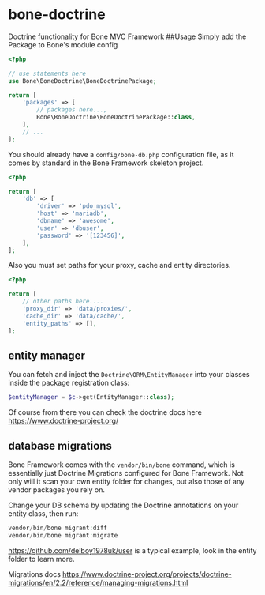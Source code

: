# bone-doctrine
Doctrine functionality for Bone MVC Framework
##Usage
Simply add the Package to Bone's module config
```php
<?php

// use statements here
use Bone\BoneDoctrine\BoneDoctrinePackage;

return [
    'packages' => [
        // packages here...,
        Bone\BoneDoctrine\BoneDoctrinePackage::class,
    ],
    // ...
];
```
You should already have a `config/bone-db.php` configuration file, as it comes by standard in the Bone Framework 
skeleton project. 
```php
<?php

return [
    'db' => [
        'driver' => 'pdo_mysql',
        'host' => 'mariadb',
        'dbname' => 'awesome',
        'user' => 'dbuser',
        'password' => '[123456]',
    ],
];
```
Also you must set paths for your proxy, cache and entity directories. 
```php
<?php

return [
    // other paths here....
    'proxy_dir' => 'data/proxies/',
    'cache_dir' => 'data/cache/',
    'entity_paths' => [],
];
```
## entity manager
You can fetch and inject the `Doctrine\ORM\EntityManager` into your classes inside the package registration class:
```php
$entityManager = $c->get(EntityManager::class);
``` 
Of course from there you can check the doctrine docs here https://www.doctrine-project.org/
## database migrations
Bone Framework comes with the `vendor/bin/bone` command, which is essentially just Doctrine Migrations configured for
Bone Framework. Not only will it scan your own entity folder for changes, but also those of any vendor packages you rely
on. 

Change your DB schema by updating the Doctrine annotations on your entity class, then run:
```php
vendor/bin/bone migrant:diff
vendor/bin/bone migrant:migrate
``` 
https://github.com/delboy1978uk/user is a typical example, look in the entity folder to learn more.

Migrations docs https://www.doctrine-project.org/projects/doctrine-migrations/en/2.2/reference/managing-migrations.html

